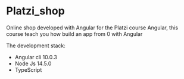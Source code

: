 # Platzi_shop
Online shop developed with Angular for the Platzi course Angular, this course teach you how build an app from 0 with Angular

The development stack:
 - Angular cli 10.0.3
 - Node Js 14.5.0
 - TypeScript
